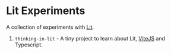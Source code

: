 # Lit Experiments
A collection of experiments with [Lit](https://lit.dev).

1. `thinking-in-lit` - A tiny project to learn about Lit, [ViteJS](https://vitejs.dev) and Typescript.
